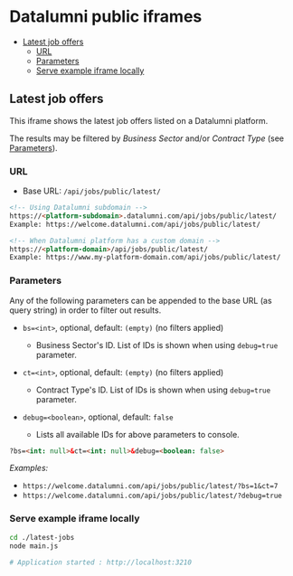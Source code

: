 # Datalumni public iframes

<!-- TOC -->
- [Latest job offers](#latest-job-offers)
    - [URL](#url)
    - [Parameters](#parameters)
    - [Serve example iframe locally](#serve-example-iframe-locally)
<!-- /TOC -->

## Latest job offers

This iframe shows the latest job offers listed on a Datalumni platform.

The results may be filtered by *Business Sector* and/or *Contract Type* (see [Parameters](#parameters)).

### URL

- Base URL: `/api/jobs/public/latest/`

```html
<!-- Using Datalumni subdomain -->
https://<platform-subdomain>.datalumni.com/api/jobs/public/latest/
Example: https://welcome.datalumni.com/api/jobs/public/latest/

<!-- When Datalumni platform has a custom domain -->
https://<platform-domain>/api/jobs/public/latest/
Example: https://www.my-platform-domain.com/api/jobs/public/latest/
```

### Parameters

Any of the following parameters can be appended to the base URL (as query string) in order to filter out results.

- `bs=<int>`, optional, default: `(empty)` (no filters applied)
    - Business Sector's ID. List of IDs is shown when using `debug=true` parameter.

- `ct=<int>`, optional, default: `(empty)` (no filters applied)
    - Contract Type's ID. List of IDs is shown when using `debug=true` parameter.

- `debug=<boolean>`, optional, default: `false`
    - Lists all available IDs for above parameters to console.

```html
?bs=<int: null>&ct=<int: null>&debug=<boolean: false>
```

*Examples:*

- `https://welcome.datalumni.com/api/jobs/public/latest/?bs=1&ct=7`
- `https://welcome.datalumni.com/api/jobs/public/latest/?debug=true`

### Serve example iframe locally

```sh
cd ./latest-jobs
node main.js

# Application started : http://localhost:3210
```
